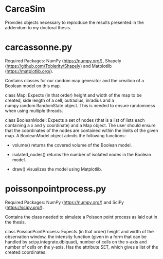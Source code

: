 # CarcaSim

Provides objects necessary to reproduce the results presented in the addendum to my doctoral thesis.

# carcassonne.py

Required Packages: NumPy (https://numpy.org/), Shapely (https://github.com/Toblerity/Shapely) and Matplotlib (https://matplotlib.org/).

Contains classes for our random map generator and the creation of a Boolean model on this map. 

class Map: Expects (in that order) height and width of the map to be created, side length of a cell, outradius, inradius and a numpy.random.RandomState object. This is needed to ensure randomness when using multiple threads.

class BooleanModel: Expects a set of nodes (that is a list of lists each containing a x and y coordinate) and a Map object. The user should ensure that the coordinates of the nodes are contained within the limits of the given map. A BooleanModel object admits the following functions:

   - volume() returns the covered volume of the Boolean model.

   - isolated_nodes() returns the number of isolated nodes in the Boolean model.

   - draw() visualizes the model using Matplotlib.

# poissonpointprocess.py

Required Packages: NumPy (https://numpy.org/) and SciPy (https://scipy.org/).

Contains the class needed to simulate a Poisson point process as laid out in the thesis.

class PoissonPointProcess: Expects (in that order) height and width of the observation window, the intensity function (given in a form that can be handled by scipy.integrate.dblquad), number of cells on the x-axis and number of cells on the y-axis. Has the attribute SET, which gives a list of the created coordinates.
